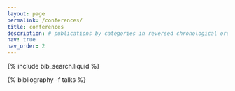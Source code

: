 ```yaml
---
layout: page
permalink: /conferences/
title: conferences
description: # publications by categories in reversed chronological order. generated by jekyll-scholar.
nav: true
nav_order: 2
---
```


<!-- Bibsearch Feature -->

{% include bib_search.liquid %}

<!-- _pages/conferences.md -->
<div class="publications">

{% bibliography -f talks %}

</div>
